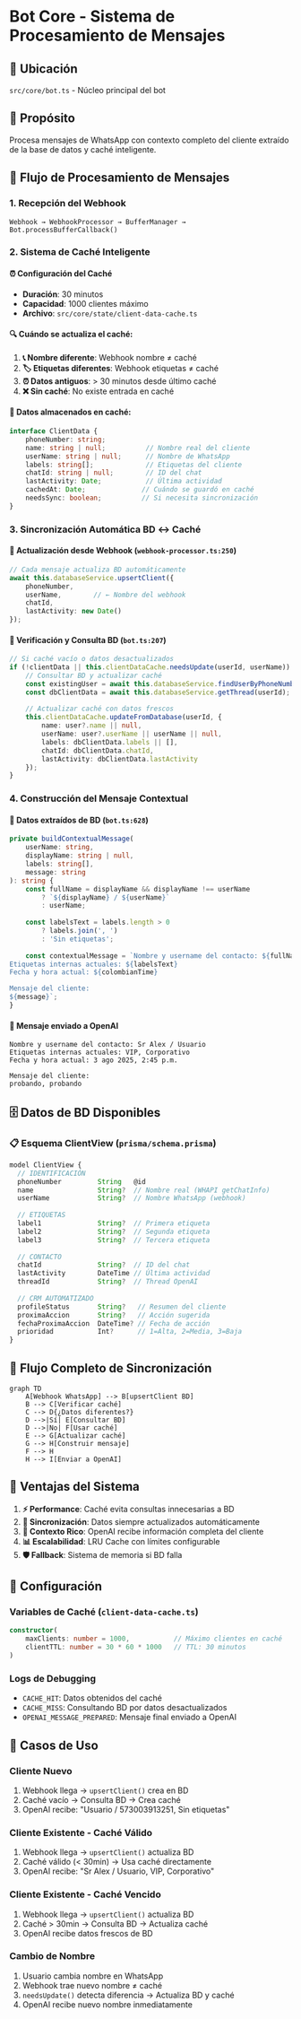 # Bot Core - Sistema de Procesamiento de Mensajes

## 📍 Ubicación
`src/core/bot.ts` - Núcleo principal del bot

## 🎯 Propósito
Procesa mensajes de WhatsApp con contexto completo del cliente extraído de la base de datos y caché inteligente.

## 🔄 Flujo de Procesamiento de Mensajes

### 1. **Recepción del Webhook**
```
Webhook → WebhookProcessor → BufferManager → Bot.processBufferCallback()
```

### 2. **Sistema de Caché Inteligente**

#### ⏰ **Configuración del Caché**
- **Duración**: 30 minutos
- **Capacidad**: 1000 clientes máximo
- **Archivo**: `src/core/state/client-data-cache.ts`

#### 🔍 **Cuándo se actualiza el caché**:
1. **📞 Nombre diferente**: Webhook nombre ≠ caché
2. **🏷️ Etiquetas diferentes**: Webhook etiquetas ≠ caché  
3. **⏰ Datos antiguos**: > 30 minutos desde último caché
4. **❌ Sin caché**: No existe entrada en caché

#### 💾 **Datos almacenados en caché**:
```typescript
interface ClientData {
    phoneNumber: string;
    name: string | null;          // Nombre real del cliente
    userName: string | null;      // Nombre de WhatsApp
    labels: string[];             // Etiquetas del cliente
    chatId: string | null;        // ID del chat
    lastActivity: Date;           // Última actividad
    cachedAt: Date;              // Cuándo se guardó en caché
    needsSync: boolean;          // Si necesita sincronización
}
```

### 3. **Sincronización Automática BD ↔ Caché**

#### 📡 **Actualización desde Webhook** (`webhook-processor.ts:250`)
```typescript
// Cada mensaje actualiza BD automáticamente
await this.databaseService.upsertClient({
    phoneNumber,
    userName,        // ← Nombre del webhook  
    chatId,
    lastActivity: new Date()
});
```

#### 🔄 **Verificación y Consulta BD** (`bot.ts:207`)
```typescript
// Si caché vacío o datos desactualizados
if (!clientData || this.clientDataCache.needsUpdate(userId, userName)) {
    // Consultar BD y actualizar caché
    const existingUser = await this.databaseService.findUserByPhoneNumber(userId);
    const dbClientData = await this.databaseService.getThread(userId);
    
    // Actualizar caché con datos frescos
    this.clientDataCache.updateFromDatabase(userId, {
        name: user?.name || null,
        userName: user?.userName || userName || null,
        labels: dbClientData.labels || [],
        chatId: dbClientData.chatId,
        lastActivity: dbClientData.lastActivity
    });
}
```

### 4. **Construcción del Mensaje Contextual**

#### 📝 **Datos extraídos de BD** (`bot.ts:628`)
```typescript
private buildContextualMessage(
    userName: string, 
    displayName: string | null, 
    labels: string[], 
    message: string
): string {
    const fullName = displayName && displayName !== userName 
        ? `${displayName} / ${userName}` 
        : userName;
    
    const labelsText = labels.length > 0 
        ? labels.join(', ') 
        : 'Sin etiquetas';
    
    const contextualMessage = `Nombre y username del contacto: ${fullName}
Etiquetas internas actuales: ${labelsText}
Fecha y hora actual: ${colombianTime}

Mensaje del cliente:
${message}`;
}
```

#### 🤖 **Mensaje enviado a OpenAI**
```
Nombre y username del contacto: Sr Alex / Usuario
Etiquetas internas actuales: VIP, Corporativo
Fecha y hora actual: 3 ago 2025, 2:45 p.m.

Mensaje del cliente:
probando, probando
```

## 🗄️ **Datos de BD Disponibles**

### 📋 **Esquema ClientView** (`prisma/schema.prisma`)
```typescript
model ClientView {
  // IDENTIFICACIÓN
  phoneNumber         String   @id
  name                String?  // Nombre real (WHAPI getChatInfo)
  userName            String?  // Nombre WhatsApp (webhook)
  
  // ETIQUETAS
  label1              String?  // Primera etiqueta
  label2              String?  // Segunda etiqueta  
  label3              String?  // Tercera etiqueta
  
  // CONTACTO
  chatId              String?  // ID del chat
  lastActivity        DateTime // Última actividad
  threadId            String?  // Thread OpenAI
  
  // CRM AUTOMATIZADO
  profileStatus       String?   // Resumen del cliente
  proximaAccion       String?   // Acción sugerida
  fechaProximaAccion  DateTime? // Fecha de acción
  prioridad           Int?      // 1=Alta, 2=Media, 3=Baja
}
```

## 🔄 **Flujo Completo de Sincronización**

```mermaid
graph TD
    A[Webhook WhatsApp] --> B[upsertClient BD]
    B --> C[Verificar caché]
    C --> D{¿Datos diferentes?}
    D -->|Sí| E[Consultar BD]
    D -->|No| F[Usar caché]
    E --> G[Actualizar caché]
    G --> H[Construir mensaje]
    F --> H
    H --> I[Enviar a OpenAI]
```

## 🎯 **Ventajas del Sistema**

1. **⚡ Performance**: Caché evita consultas innecesarias a BD
2. **🔄 Sincronización**: Datos siempre actualizados automáticamente
3. **🤖 Contexto Rico**: OpenAI recibe información completa del cliente
4. **📊 Escalabilidad**: LRU Cache con límites configurable
5. **🛡️ Fallback**: Sistema de memoria si BD falla

## 🔧 **Configuración**

### **Variables de Caché** (`client-data-cache.ts`)
```typescript
constructor(
    maxClients: number = 1000,           // Máximo clientes en caché
    clientTTL: number = 30 * 60 * 1000   // TTL: 30 minutos
)
```

### **Logs de Debugging**
- `CACHE_HIT`: Datos obtenidos del caché
- `CACHE_MISS`: Consultando BD por datos desactualizados
- `OPENAI_MESSAGE_PREPARED`: Mensaje final enviado a OpenAI

## 🚀 **Casos de Uso**

### **Cliente Nuevo**
1. Webhook llega → `upsertClient()` crea en BD
2. Caché vacío → Consulta BD → Crea caché
3. OpenAI recibe: "Usuario / 573003913251, Sin etiquetas"

### **Cliente Existente - Caché Válido**
1. Webhook llega → `upsertClient()` actualiza BD
2. Caché válido (< 30min) → Usa caché directamente
3. OpenAI recibe: "Sr Alex / Usuario, VIP, Corporativo"

### **Cliente Existente - Caché Vencido**
1. Webhook llega → `upsertClient()` actualiza BD  
2. Caché > 30min → Consulta BD → Actualiza caché
3. OpenAI recibe datos frescos de BD

### **Cambio de Nombre**
1. Usuario cambia nombre en WhatsApp
2. Webhook trae nuevo nombre ≠ caché
3. `needsUpdate()` detecta diferencia → Actualiza BD y caché
4. OpenAI recibe nuevo nombre inmediatamente